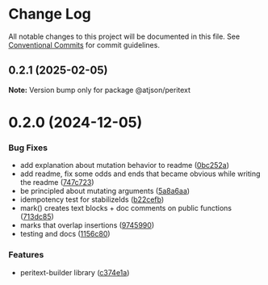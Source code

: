# Change Log

All notable changes to this project will be documented in this file.
See [Conventional Commits](https://conventionalcommits.org) for commit guidelines.

## 0.2.1 (2025-02-05)

**Note:** Version bump only for package @atjson/peritext

# 0.2.0 (2024-12-05)

### Bug Fixes

- add explanation about mutation behavior to readme ([0bc252a](https://github.com/CondeNast/atjson/commit/0bc252ab87f43242bd358afa655608dc2734cf1b))
- add readme, fix some odds and ends that became obvious while writing the readme ([747c723](https://github.com/CondeNast/atjson/commit/747c723a8fa9280159f2e70108253bbf0e536b3c))
- be principled about mutating arguments ([5a8a6aa](https://github.com/CondeNast/atjson/commit/5a8a6aa78b44abb1ab6125da21b4284b493546cd))
- idempotency test for stabilizeIds ([b22cefb](https://github.com/CondeNast/atjson/commit/b22cefbf36c2acda1720543f1354597dc57b09d8))
- mark() creates text blocks + doc comments on public functions ([713dc85](https://github.com/CondeNast/atjson/commit/713dc858045fbeeb2bd77905bcb76eaf1f9cdd05))
- marks that overlap insertions ([9745990](https://github.com/CondeNast/atjson/commit/97459905aa4167f3ffdc0fb4595c75075f110c7c))
- testing and docs ([1156c80](https://github.com/CondeNast/atjson/commit/1156c8050ab1e0b71e05d26bd868deb6a299e520))

### Features

- peritext-builder library ([c374e1a](https://github.com/CondeNast/atjson/commit/c374e1a26626bbcd185d61e32569931b22fee15e))
